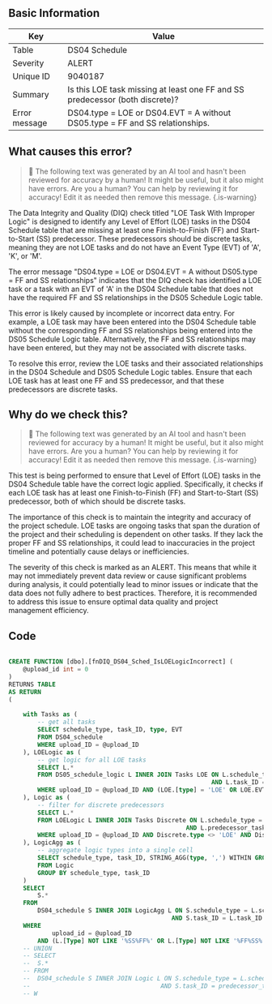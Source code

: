 ## Basic Information
| Key         | Value          |
|-------------|----------------|
| Table       | DS04 Schedule |
| Severity    | ALERT |
| Unique ID   | 9040187   |
| Summary     | Is this LOE task missing at least one FF and SS predecessor (both discrete)? |
| Error message | DS04.type = LOE or DS04.EVT = A without DS05.type = FF and SS relationships. |

## What causes this error?

> :robot: The following text was generated by an AI tool and hasn't been reviewed for accuracy by a human! It might be useful, but it also might have errors. Are you a human? You can help by reviewing it for accuracy! Edit it as needed then remove this message.
{.is-warning}

The Data Integrity and Quality (DIQ) check titled "LOE Task With Improper Logic" is designed to identify any Level of Effort (LOE) tasks in the DS04 Schedule table that are missing at least one Finish-to-Finish (FF) and Start-to-Start (SS) predecessor. These predecessors should be discrete tasks, meaning they are not LOE tasks and do not have an Event Type (EVT) of 'A', 'K', or 'M'.

The error message "DS04.type = LOE or DS04.EVT = A without DS05.type = FF and SS relationships" indicates that the DIQ check has identified a LOE task or a task with an EVT of 'A' in the DS04 Schedule table that does not have the required FF and SS relationships in the DS05 Schedule Logic table.

This error is likely caused by incomplete or incorrect data entry. For example, a LOE task may have been entered into the DS04 Schedule table without the corresponding FF and SS relationships being entered into the DS05 Schedule Logic table. Alternatively, the FF and SS relationships may have been entered, but they may not be associated with discrete tasks.

To resolve this error, review the LOE tasks and their associated relationships in the DS04 Schedule and DS05 Schedule Logic tables. Ensure that each LOE task has at least one FF and SS predecessor, and that these predecessors are discrete tasks.
## Why do we check this?

> :robot: The following text was generated by an AI tool and hasn't been reviewed for accuracy by a human! It might be useful, but it also might have errors. Are you a human? You can help by reviewing it for accuracy! Edit it as needed then remove this message.
{.is-warning}

This test is being performed to ensure that Level of Effort (LOE) tasks in the DS04 Schedule table have the correct logic applied. Specifically, it checks if each LOE task has at least one Finish-to-Finish (FF) and Start-to-Start (SS) predecessor, both of which should be discrete tasks. 

The importance of this check is to maintain the integrity and accuracy of the project schedule. LOE tasks are ongoing tasks that span the duration of the project and their scheduling is dependent on other tasks. If they lack the proper FF and SS relationships, it could lead to inaccuracies in the project timeline and potentially cause delays or inefficiencies.

The severity of this check is marked as an ALERT. This means that while it may not immediately prevent data review or cause significant problems during analysis, it could potentially lead to minor issues or indicate that the data does not fully adhere to best practices. Therefore, it is recommended to address this issue to ensure optimal data quality and project management efficiency.
## Code

```sql

CREATE FUNCTION [dbo].[fnDIQ_DS04_Sched_IsLOELogicIncorrect] (
	@upload_id int = 0
)
RETURNS TABLE
AS RETURN
(
	
	with Tasks as (
		-- get all tasks
		SELECT schedule_type, task_ID, type, EVT
		FROM DS04_schedule
		WHERE upload_ID = @upload_ID
	), LOELogic as (
		-- get logic for all LOE tasks
		SELECT L.*
		FROM DS05_schedule_logic L INNER JOIN Tasks LOE ON L.schedule_type = LOE.schedule_type
													 	AND L.task_ID = LOE.task_ID
		WHERE upload_ID = @upload_ID AND (LOE.[type] = 'LOE' OR LOE.EVT = 'A')		
	), Logic as (
		-- filter for discrete predecessors 
		SELECT L.*
		FROM LOELogic L INNER JOIN Tasks Discrete ON L.schedule_type = Discrete.schedule_type
												 AND L.predecessor_task_ID = Discrete.task_ID
		WHERE upload_ID = @upload_ID AND Discrete.type <> 'LOE' AND Discrete.EVT NOT IN ('A','K','M')
	), LogicAgg as (
		-- aggregate logic types into a single cell
		SELECT schedule_type, task_ID, STRING_AGG(type, ',') WITHIN GROUP (ORDER BY type) Type
		FROM Logic
		GROUP BY schedule_type, task_ID
	)
	SELECT
		S.*
	FROM
		DS04_schedule S INNER JOIN LogicAgg L ON S.schedule_type = L.schedule_type
											 AND S.task_ID = L.task_ID
	WHERE
			upload_id = @upload_ID
		AND (L.[Type] NOT LIKE '%SS%FF%' OR	L.[Type] NOT LIKE '%FF%SS%')
	-- UNION
	-- SELECT
	-- 	S.*
	-- FROM
	-- 	DS04_schedule S INNER JOIN Logic L ON S.schedule_type = L.schedule_type 
	-- 									  AND S.task_ID = predecessor_task_ID
	-- W
```
